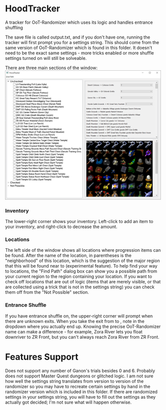 # HoodTracker
A tracker for OoT-Randomizer which uses its logic and handles entrance shuffling

The save file is called output.txt, and if you don't have one, running the tracker will first prompt you for a settings string. This should come from the same version of OoT-Randomizer which is found in this folder. It doesn't need to be the exact same settings - more tricks enabled or more shuffle settings turned on will still be solveable.

There are three main sections of the window:
![Example Screenshot](https://github.com/hoodedpaladin/HoodTracker/raw/master/images/example_screenshot.png?raw=true)

### Inventory
The lower-right corner shows your inventory. Left-click to add an item to your inventory, and right-click to decrease the amount.

### Locations
The left side of the window shows all locations where progression items can be found. After the name of the location, in parentheses is the "neighborhood" of this location, which is the suggestion of the major region that this will be found near to (experimental feature). To help find your way to locations, the "Find Path" dialog box can show you a possible path from your current region to the region containing your location. If you want to check off locations that are out of logic (items that are merely visible, or that are collected using a trick that is not in the settings string) you can check them off from the "Not Possible" section.

### Entrance Shuffle
If you have entrance shuffle on, the upper-right corner will prompt when there are unknown exits. When you take the exit from <first region> to <second region>, note in the dropdown where you actually end up. Knowing the precise OoT-Randomizer name can make a difference - for example, Zora River lets you float downriver to ZR Front, but you can't always reach Zora River from ZR Front.

# Features Support
Does not support any number of Ganon's trials besides 0 and 6. Probably does not support Master Quest dungeons or glitched logic. I am not sure how well the settings string translates from version to version of the randomizer so you may have to recreate certain settings by hand in the randomizer version which is included in this folder. If there are randomized settings in your settings string, you will have to fill out the settings as they actually got decided; I'm not sure what will happen otherwise.
